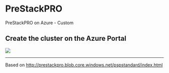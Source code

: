 # PreStackPRO
PreStackPRO on Azure - Custom

## Create the cluster on the Azure Portal

<a href="https://portal.azure.com/#create/Microsoft.Template/uri/https%3A%2F%2Fraw.githubusercontent.com%2Fderdanu%2FPreStackPRO%2Fmaster%2FmainTemplate.json" target="_blank">
    <img src="http://azuredeploy.net/deploybutton.png"/>
</a>

------

Based on http://prestackpro.blob.core.windows.net/pspstandard/index.html
